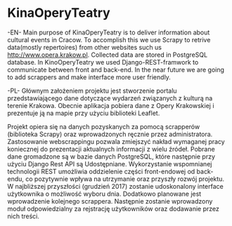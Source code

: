 # KinaOperyTeatry

-EN-
Main purpose of KinaOperyTeatry is to deliver information about cultural events in Cracow. To accomplish this we use Scrapy to retrive data(mostly repertoires) from other websites such us http://www.opera.krakow.pl. Collected data are stored in PostgreSQL database. In KinoOperyTeatry we used Django-REST-framwork to communicate between front and back-end. In the near future we are going to add scrappers and make interface more user friendly.


-PL-
  Głównym założeniem projektu jest stworzenie portalu przedstawiającego dane dotyczące wydarzeń związanych z kulturą na terenie Krakowa. Obecnie aplikacja pobiera dane z Opery Krakowskiej i prezentuje ją na mapie przy użyciu biblioteki Leaflet.

  Projekt opiera się na danych pozyskanych za pomocą scrapperów (biblioteka Scrapy) oraz wprowadzonych ręcznie przez administratora. Zastosowanie webscrappingu pozwala zmiejszyć nakład wymaganej pracy koniecznej do prezentacji aktualnych informacji z wielu źródeł. Pobrane dane gromadzone są w bazie danych PostgreSQL, które następnie przy użyciu Django Rest API są Udostępniane. Wykorzystanie wspomnianej technologii REST umożliwia oddzielenie części front-endowej od back-endu, co pozytywnie wpływa na utrzymanie oraz przyszły rozwój projektu. W najbliższej przyszłości (grudzień 2017) zostanie udoskonalony interface użytkownika o możliwość wyboru dnia. Dodatkowo planowane jest wprowadzenie kolejnego scrappera. Następnie zostanie wprowadzony moduł odpowiedzialny za rejstrację użytkowników oraz dodawanie przez nich treści.


